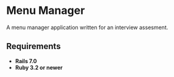 # Menu Manager

A menu manager application written for an interview assesment.

## Requirements
* **Rails 7.0**
* **Ruby 3.2 or newer**
